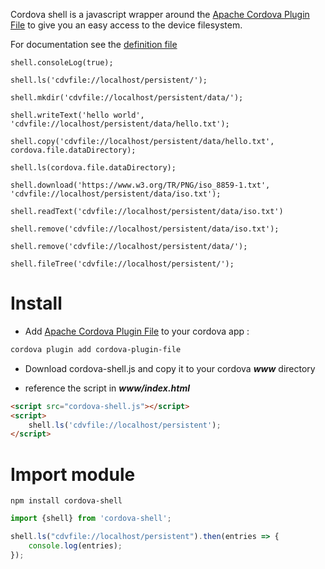 Cordova shell is a javascript wrapper around the [Apache Cordova Plugin File](https://github.com/apache/cordova-plugin-file) to give you an easy access to the device filesystem.

For documentation see the [definition file](https://raw.githubusercontent.com/fabsharp/cordova-shell/master/dist/index.d.ts)
```
shell.consoleLog(true);

shell.ls('cdvfile://localhost/persistent/');

shell.mkdir('cdvfile://localhost/persistent/data/');

shell.writeText('hello world', 'cdvfile://localhost/persistent/data/hello.txt');

shell.copy('cdvfile://localhost/persistent/data/hello.txt', cordova.file.dataDirectory);

shell.ls(cordova.file.dataDirectory);

shell.download('https://www.w3.org/TR/PNG/iso_8859-1.txt', 'cdvfile://localhost/persistent/data/iso.txt');

shell.readText('cdvfile://localhost/persistent/data/iso.txt')

shell.remove('cdvfile://localhost/persistent/data/iso.txt');

shell.remove('cdvfile://localhost/persistent/data/');

shell.fileTree('cdvfile://localhost/persistent/');
```



# Install
- Add [Apache Cordova Plugin File](https://github.com/apache/cordova-plugin-file) to your cordova app :
```bash
cordova plugin add cordova-plugin-file
```
- Download cordova-shell.js and copy it to your cordova _**www**_ directory

- reference the script in **_www/index.html_**
```html
<script src="cordova-shell.js"></script>
<script>
    shell.ls('cdvfile://localhost/persistent');
</script>
```

# Import module
```
npm install cordova-shell
```

```js
import {shell} from 'cordova-shell';

shell.ls("cdvfile://localhost/persistent").then(entries => {
    console.log(entries);
});
```